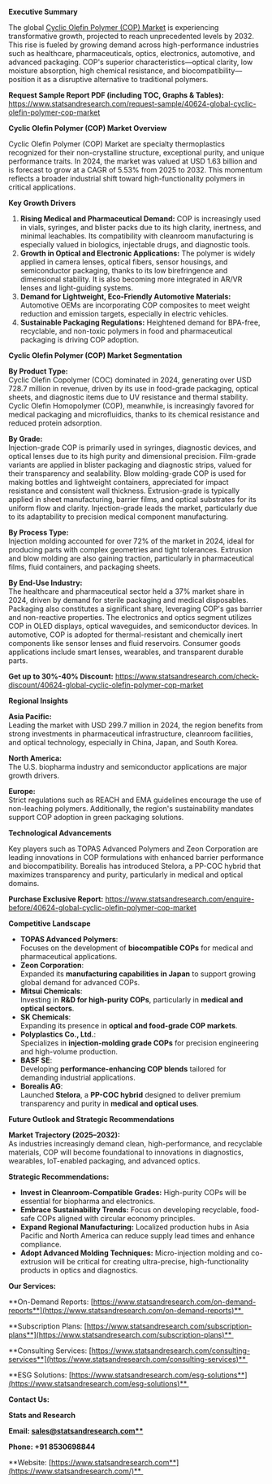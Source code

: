 ﻿**Executive Summary**

The global [Cyclic Olefin Polymer (COP) Market](https://www.statsandresearch.com/report/40624-global-cyclic-olefin-polymer-cop-market) is experiencing transformative growth, projected to reach unprecedented levels by 2032. This rise is fueled by growing demand across high-performance industries such as healthcare, pharmaceuticals, optics, electronics, automotive, and advanced packaging. COP's superior characteristics—optical clarity, low moisture absorption, high chemical resistance, and biocompatibility—position it as a disruptive alternative to traditional polymers.

**Request Sample Report PDF (including TOC, Graphs & Tables):**  <https://www.statsandresearch.com/request-sample/40624-global-cyclic-olefin-polymer-cop-market> 

**Cyclic Olefin Polymer (COP) Market Overview**

Cyclic Olefin Polymer (COP) Market are specialty thermoplastics recognized for their non-crystalline structure, exceptional purity, and unique performance traits. In 2024, the market was valued at USD 1.63 billion and is forecast to grow at a CAGR of 5.53% from 2025 to 2032. This momentum reflects a broader industrial shift toward high-functionality polymers in critical applications.

**Key Growth Drivers**

1. **Rising Medical and Pharmaceutical Demand:** COP is increasingly used in vials, syringes, and blister packs due to its high clarity, inertness, and minimal leachables. Its compatibility with cleanroom manufacturing is especially valued in biologics, injectable drugs, and diagnostic tools.
1. **Growth in Optical and Electronic Applications:** The polymer is widely applied in camera lenses, optical fibers, sensor housings, and semiconductor packaging, thanks to its low birefringence and dimensional stability. It is also becoming more integrated in AR/VR lenses and light-guiding systems.
1. **Demand for Lightweight, Eco-Friendly Automotive Materials:** Automotive OEMs are incorporating COP composites to meet weight reduction and emission targets, especially in electric vehicles.
1. **Sustainable Packaging Regulations:** Heightened demand for BPA-free, recyclable, and non-toxic polymers in food and pharmaceutical packaging is driving COP adoption.

**Cyclic Olefin Polymer (COP) Market Segmentation**

**By Product Type:**\
Cyclic Olefin Copolymer (COC) dominated in 2024, generating over USD 728.7 million in revenue, driven by its use in food-grade packaging, optical sheets, and diagnostic items due to UV resistance and thermal stability. Cyclic Olefin Homopolymer (COP), meanwhile, is increasingly favored for medical packaging and microfluidics, thanks to its chemical resistance and reduced protein adsorption.

**By Grade:**\
Injection-grade COP is primarily used in syringes, diagnostic devices, and optical lenses due to its high purity and dimensional precision. Film-grade variants are applied in blister packaging and diagnostic strips, valued for their transparency and sealability. Blow molding-grade COP is used for making bottles and lightweight containers, appreciated for impact resistance and consistent wall thickness. Extrusion-grade is typically applied in sheet manufacturing, barrier films, and optical substrates for its uniform flow and clarity. Injection-grade leads the market, particularly due to its adaptability to precision medical component manufacturing.

**By Process Type:**\
Injection molding accounted for over 72% of the market in 2024, ideal for producing parts with complex geometries and tight tolerances. Extrusion and blow molding are also gaining traction, particularly in pharmaceutical films, fluid containers, and packaging sheets.

**By End-Use Industry:**\
The healthcare and pharmaceutical sector held a 37% market share in 2024, driven by demand for sterile packaging and medical disposables. Packaging also constitutes a significant share, leveraging COP's gas barrier and non-reactive properties. The electronics and optics segment utilizes COP in OLED displays, optical waveguides, and semiconductor devices. In automotive, COP is adopted for thermal-resistant and chemically inert components like sensor lenses and fluid reservoirs. Consumer goods applications include smart lenses, wearables, and transparent durable parts.

**Get up to 30%-40% Discount:** <https://www.statsandresearch.com/check-discount/40624-global-cyclic-olefin-polymer-cop-market> 

**Regional Insights**

**Asia Pacific:**\
Leading the market with USD 299.7 million in 2024, the region benefits from strong investments in pharmaceutical infrastructure, cleanroom facilities, and optical technology, especially in China, Japan, and South Korea.

**North America:**\
The U.S. biopharma industry and semiconductor applications are major growth drivers.

**Europe:**\
Strict regulations such as REACH and EMA guidelines encourage the use of non-leaching polymers. Additionally, the region's sustainability mandates support COP adoption in green packaging solutions.

**Technological Advancements**

Key players such as TOPAS Advanced Polymers and Zeon Corporation are leading innovations in COP formulations with enhanced barrier performance and biocompatibility. Borealis has introduced Stelora, a PP-COC hybrid that maximizes transparency and purity, particularly in medical and optical domains.

**Purchase Exclusive Report:** <https://www.statsandresearch.com/enquire-before/40624-global-cyclic-olefin-polymer-cop-market>  

**Competitive Landscape**

- **TOPAS Advanced Polymers**:\
  Focuses on the development of **biocompatible COPs** for medical and pharmaceutical applications.
- **Zeon Corporation**:\
  Expanded its **manufacturing capabilities in Japan** to support growing global demand for advanced COPs.
- **Mitsui Chemicals**:\
  Investing in **R&D for high-purity COPs**, particularly in **medical and optical sectors**.
- **SK Chemicals**:\
  Expanding its presence in **optical and food-grade COP markets**.
- **Polyplastics Co., Ltd.**:\
  Specializes in **injection-molding grade COPs** for precision engineering and high-volume production.
- **BASF SE**:\
  Developing **performance-enhancing COP blends** tailored for demanding industrial applications.
- **Borealis AG**:\
  Launched **Stelora**, a **PP-COC hybrid** designed to deliver premium transparency and purity in **medical and optical uses**.

**Future Outlook and Strategic Recommendations**

**Market Trajectory (2025–2032):**\
As industries increasingly demand clean, high-performance, and recyclable materials, COP will become foundational to innovations in diagnostics, wearables, IoT-enabled packaging, and advanced optics.

**Strategic Recommendations:**

- **Invest in Cleanroom-Compatible Grades:** High-purity COPs will be essential for biopharma and electronics.
- **Embrace Sustainability Trends:** Focus on developing recyclable, food-safe COPs aligned with circular economy principles.
- **Expand Regional Manufacturing:** Localized production hubs in Asia Pacific and North America can reduce supply lead times and enhance compliance.
- **Adopt Advanced Molding Techniques:** Micro-injection molding and co-extrusion will be critical for creating ultra-precise, high-functionality products in optics and diagnostics.

**Our Services:** 

**On-Demand Reports: [https://www.statsandresearch.com/on-demand-reports**](https://www.statsandresearch.com/on-demand-reports)** 

**Subscription Plans: [https://www.statsandresearch.com/subscription-plans**](https://www.statsandresearch.com/subscription-plans)** 

**Consulting Services: [https://www.statsandresearch.com/consulting-services**](https://www.statsandresearch.com/consulting-services)** 

**ESG Solutions: [https://www.statsandresearch.com/esg-solutions**](https://www.statsandresearch.com/esg-solutions)** 

**Contact Us:** 

**Stats and Research** 

**Email: [sales@statsandresearch.com**](mailto:sales@statsandresearch.com)** 

**Phone: +91 8530698844** 

**Website: [https://www.statsandresearch.com**](https://www.statsandresearch.com/)** 

